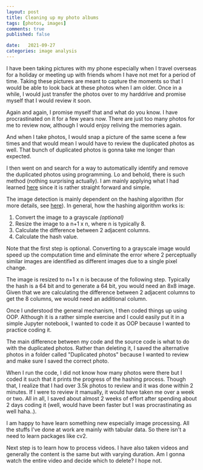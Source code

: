 ```yaml
---
layout: post
title: Cleaning up my photo albums
tags: [photos, images]
comments: true
published: false

date:   2021-09-27
categories: image analysis
---
```


I have been taking pictures with my phone especially when I travel overseas for a holiday or meeting up with friends whom I have not met for a period of time. Taking these pictures are meant to capture the moments so that I would be able to look back at these photos when I am older. Once in a while, I would just transfer the photos over to my harddrive and promise myself that I would review it soon.

Again and again, I promise myself that and what do you know. I have procrastinated on it for a few years now. There are just too many photos for me to review now, although I would enjoy reliving the memories again. 

And when I take photos, I would snap a picture of the same scene a few times and that would mean I would have to review the duplicated photos as well. That bunch of duplicated photos is gonna take me longer than expected.

I then went on and search for a way to automatically identify and remove the duplicated photos using programming. Lo and behold, there is such method (nothing surprising actually). I am mainly applying what I had learned [here](https://www.pyimagesearch.com/2020/04/20/detect-and-remove-duplicate-images-from-a-dataset-for-deep-learning/) since it is rather straight forward and simple. 


The image detection is mainly dependent on the hashing algorithm (for more details, see [here](https://www.pyimagesearch.com/2017/11/27/image-hashing-opencv-python/)). In general, how the hashing algorithm works is:

1. Convert the image to a grayscale _(optional)_
1. Resize the image to a n+1 x n, where n is typically 8.
1. Calculate the difference between 2 adjacent columns.
1. Calculate the hash value.

Note that the first step is optional. Converting to a grayscale image would speed up the computation time and eliminate the error where 2 perceptually similar images are identified as different images due to a single pixel change.

The image is resized to n+1 x n is because of the following step. Typically the hash is a 64 bit and to generate a 64 bit, you would need an 8x8 image. Given that we are calculating the difference between 2 adjacent columns to get the 8 columns, we would need an additional column.


Once I understood the general mechanism, I then coded things up using OOP. Although it is a rather simple exercise and I could easily put it in a simple Jupyter notebook, I wanted to code it as OOP because I wanted to practice coding it. 

The main difference between my code and the source code is what to do with the duplicated photos. Rather than deleting it, I saved the alternative photos in a folder called "Duplicated photos" because I wanted to review and make sure I saved the correct photo.

When I run the code, I did not know how many photos were there but I coded it such that it prints the progress of the hashing process. Though that, I realize that I had over 3.5k photos to review and it was done within 2 minutes. If I were to review it manually, it would have taken me over a week or two. All in all, I saved about almost 2 weeks of effort after spending about 2 days coding it (well, would have been faster but I was procrastinating as well haha..).

I am happy to have learn something new especially image processing. All the stuffs I've done at work are mainly with tabular data. So there isn't a need to learn packages like cv2. 

Next step is to learn how to process videos. I have also taken videos and generally the content is the same but with varying duration. Am I gonna watch the entire video and decide which to delete? I hope not.

